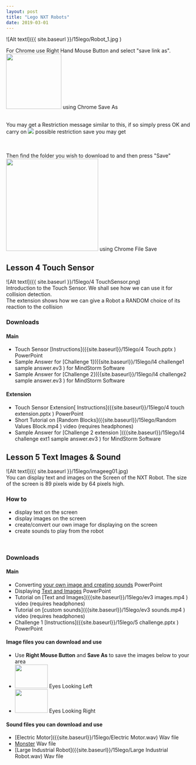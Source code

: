 ```yaml
---
layout: post
title: "Lego NXT Robots"
date: 2019-03-01
---
```


![Alt textl]({{ site.baseurl }}/15lego/Robot_1.jpg )

<P>For Chrome use Right Hand Mouse Button and select "save link as".<BR />
<img src = "{{ site.baseurl }}/01flowolv4/chromesaveas.jpg"  width="150" height="150" /> using Chrome Save As <br /> <br />

You may get a Restriction message similar to this, if so simply press OK and carry on
<img src = "{{ site.baseurl }}/55general/nosaveerror.jpg"   /> possible restriction save you may get<br /> <br /> <br />

Then find the folder you wish to download to and then press "Save" <br />
<img src = "{{ site.baseurl }}/01flowolv4/chromefilesave.jpg"  width="250" height="250" /> using Chrome File Save<br />
</P>

## **Lesson 4  Touch Sensor**
![Alt textl]({{ site.baseurl }}/15lego/4 TouchSensor.png)
<br />
Introduction to the Touch Sensor. We shall see how we can use it for collision detection.
<br />
The extension shows how we can give a Robot a RANDOM choice of its reaction to the collision
<br />

### **Downloads**
#### **Main**
* Touch Sensor [Instructions]({{site.baseurl}}/15lego/4 Touch.pptx ) PowerPoint
* Sample Answer for [Challenge 1]({{site.baseurl}}/15lego/l4 challenge1 sample answer.ev3 ) for MindStorm Software
* Sample Answer for [Challenge 2]({{site.baseurl}}/15lego/l4 challenge2 sample answer.ev3 ) for MindStorm Software

#### **Extension**

* Touch Sensor Extension[ Instructions]({{site.baseurl}}/15lego/4 touch extension.pptx ) PowerPoint
* Short Tutorial on [Random Blocks]({{site.baseurl}}/15lego/Random Values Block.mp4 ) video  (requires headphones)
* Sample Answer for [Challenge 2 extension ]({{site.baseurl}}/15lego/l4 challenge ext1 sample answer.ev3 ) for MindStorm Software

## **Lesson 5  Text Images & Sound**
![Alt textl]({{ site.baseurl }}/15lego/imageeg01.jpg)
<br />
You can display text and images on the Screen of the NXT Robot. The size of the screen is 89 pixels wide by 64 pixels high.
<br />
### How to
* display text on the screen
* display images on the screen
* create/convert our own image for displaying on the screen
* create sounds to play from the robot
<br />

### **Downloads**
#### **Main**
* Converting [your own image and creating sounds]({{site.baseurl}}/15lego/CustomImagesSounds.pptx) PowerPoint
* Displaying [Text and Images]({{site.baseurl}}/15lego/Display.pptx ) PowerPoint
* Tutorial on [Text and Images]({{site.baseurl}}/15lego/ev3 images.mp4 ) video  (requires headphones)
* Tutorial on [custom sounds]({{site.baseurl}}/15lego/ev3 sounds.mp4 ) video  (requires headphones)
* Challenge 1 [Instructions]({{site.baseurl}}/15lego/5 challenge.pptx ) PowerPoint

#### **Image files you can download and use**
- Use **Right Mouse Button** and **Save As** to save the images below to your area
- <img src = "{{ site.baseurl }}/15lego/eyesleft.jpg "  width="89" height="64" /> Eyes Looking Left
- <img src = "{{ site.baseurl }}/15lego/eyesright.jpg "  width="89" height="64" /> Eyes Looking Right


#### **Sound files you can download and use**

* [Electric Motor]({{site.baseurl}}/15lego/Electric Motor.wav) Wav file
* [Monster]({{site.baseurl}}/15lego/Evil_Monster.wav) Wav file
* [Large Industrial Robot]({{site.baseurl}}/15lego/Large Industrial Robot.wav) Wav file





